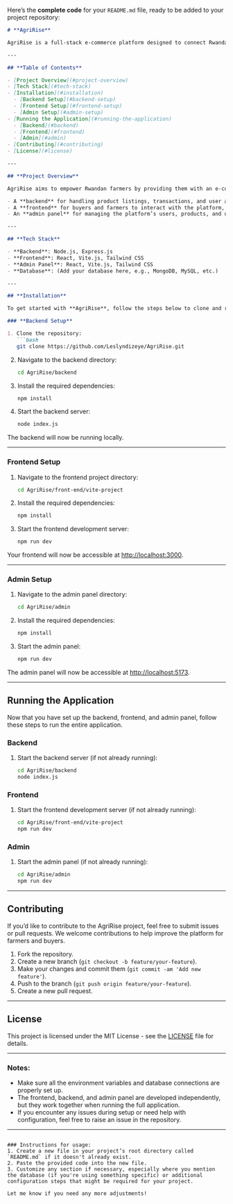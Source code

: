 Here’s the **complete code** for your `README.md` file, ready to be added to your project repository:

```markdown
# **AgriRise**

AgriRise is a full-stack e-commerce platform designed to connect Rwandan farmers with buyers, facilitating the sale of agricultural products and enhancing market access. This platform offers an easy way for farmers to list their products, access a broader marketplace, and increase their income.

---

## **Table of Contents**

- [Project Overview](#project-overview)
- [Tech Stack](#tech-stack)
- [Installation](#installation)
  - [Backend Setup](#backend-setup)
  - [Frontend Setup](#frontend-setup)
  - [Admin Setup](#admin-setup)
- [Running the Application](#running-the-application)
  - [Backend](#backend)
  - [Frontend](#frontend)
  - [Admin](#admin)
- [Contributing](#contributing)
- [License](#license)

---

## **Project Overview**

AgriRise aims to empower Rwandan farmers by providing them with an e-commerce platform to sell their agricultural products. The platform includes:

- A **backend** for handling product listings, transactions, and user authentication.
- A **frontend** for buyers and farmers to interact with the platform, including searching for products and managing the shopping cart.
- An **admin panel** for managing the platform’s users, products, and orders.

---

## **Tech Stack**

- **Backend**: Node.js, Express.js
- **Frontend**: React, Vite.js, Tailwind CSS
- **Admin Panel**: React, Vite.js, Tailwind CSS
- **Database**: (Add your database here, e.g., MongoDB, MySQL, etc.)

---

## **Installation**

To get started with **AgriRise**, follow the steps below to clone and run the project on your local machine.

### **Backend Setup**

1. Clone the repository:
   ```bash
   git clone https://github.com/Leslyndizeye/AgriRise.git
   ```

2. Navigate to the backend directory:
   ```bash
   cd AgriRise/backend
   ```

3. Install the required dependencies:
   ```bash
   npm install
   ```

4. Start the backend server:
   ```bash
   node index.js
   ```

The backend will now be running locally.

---

### **Frontend Setup**

1. Navigate to the frontend project directory:
   ```bash
   cd AgriRise/front-end/vite-project
   ```

2. Install the required dependencies:
   ```bash
   npm install
   ```

3. Start the frontend development server:
   ```bash
   npm run dev
   ```

Your frontend will now be accessible at [http://localhost:3000](http://localhost:3000).

---

### **Admin Setup**

1. Navigate to the admin panel directory:
   ```bash
   cd AgriRise/admin
   ```

2. Install the required dependencies:
   ```bash
   npm install
   ```

3. Start the admin panel:
   ```bash
   npm run dev
   ```

The admin panel will now be accessible at [http://localhost:5173](http://localhost:5173).

---

## **Running the Application**

Now that you have set up the backend, frontend, and admin panel, follow these steps to run the entire application.

### **Backend**

1. Start the backend server (if not already running):
   ```bash
   cd AgriRise/backend
   node index.js
   ```

### **Frontend**

1. Start the frontend development server (if not already running):
   ```bash
   cd AgriRise/front-end/vite-project
   npm run dev
   ```

### **Admin**

1. Start the admin panel (if not already running):
   ```bash
   cd AgriRise/admin
   npm run dev
   ```

---

## **Contributing**

If you’d like to contribute to the AgriRise project, feel free to submit issues or pull requests. We welcome contributions to help improve the platform for farmers and buyers.

1. Fork the repository.
2. Create a new branch (`git checkout -b feature/your-feature`).
3. Make your changes and commit them (`git commit -am 'Add new feature'`).
4. Push to the branch (`git push origin feature/your-feature`).
5. Create a new pull request.

---

## **License**

This project is licensed under the MIT License - see the [LICENSE](LICENSE) file for details.

---

### Notes:

- Make sure all the environment variables and database connections are properly set up.
- The frontend, backend, and admin panel are developed independently, but they work together when running the full application.
- If you encounter any issues during setup or need help with configuration, feel free to raise an issue in the repository.

---
```

### Instructions for usage:
1. Create a new file in your project’s root directory called `README.md` if it doesn't already exist.
2. Paste the provided code into the new file.
3. Customize any section if necessary, especially where you mention the database (if you're using something specific) or additional configuration steps that might be required for your project.

Let me know if you need any more adjustments!
